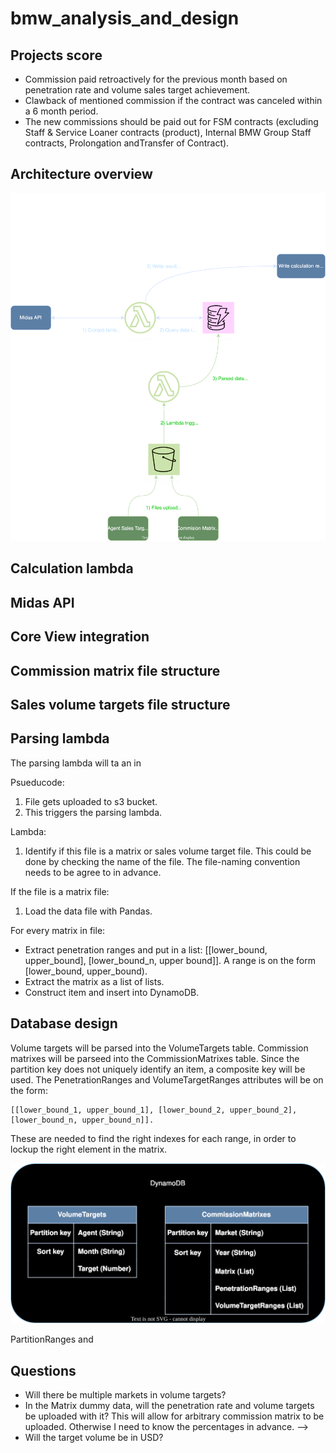 # bmw_analysis_and_design

## Projects score
- Commission paid retroactively for the previous month based on penetration rate and volume sales target achievement.
- Clawback of mentioned commission if the contract was canceled within a 6 month period.
- The new commissions should be paid out for FSM contracts (excluding Staff & Service Loaner contracts (product), Internal BMW Group Staff contracts, Prolongation andTransfer of Contract).


## Architecture overview 

![Initial draft of architecture](architecture.svg)

## Calculation lambda

## Midas API

## Core View integration

## Commission matrix file structure

## Sales volume targets file structure

## Parsing lambda
The parsing lambda will ta an in

Psueducode:
1. File gets uploaded to s3 bucket.
2. This triggers the parsing lambda.

Lambda:
1. Identify if this file is a matrix or sales volume target file. This could be done by checking the name of the file. The file-naming convention needs to be agree to in advance.

If the file is a matrix file:
1. Load the data file with Pandas.

For every matrix in file:
- Extract penetration ranges and put in a list: [[lower_bound, upper_bound], [lower_bound_n, upper bound]]. A range is on the form [lower_bound, upper_bound).
- Extract the matrix as a list of lists.
- Construct item and insert into DynamoDB.


## Database design
Volume targets will be parsed into the VolumeTargets table. Commission matrixes will be parseed into the CommissionMatrixes table. Since the partition key does not uniquely identify an item, a composite key will be used. The PenetrationRanges and VolumeTargetRanges attributes will be on the form: 
```
[[lower_bound_1, upper_bound_1], [lower_bound_2, upper_bound_2], [lower_bound_n, upper_bound_n]].
```
These are needed to find the right indexes for each range, in order to lockup the right element in the matrix.

![Initial draft of architecture](database.svg)

PartitionRanges and


## Questions
- Will there be multiple markets in volume targets?
- In the Matrix dummy data, will the penetration rate and volume targets be uploaded with it? This will allow for arbitrary commission matrix to be uploaded. Otherwise I need to know the percentages in advance. --> 
- Will the target volume be in USD?